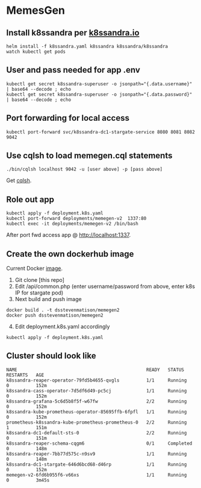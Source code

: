# MemesGen

## Install k8ssandra per [k8ssandra.io](https://k8ssandra.io/)

```
helm install -f k8ssandra.yaml k8ssandra k8ssandra/k8ssandra
watch kubectl get pods
```

## User and pass needed for app .env

```
kubectl get secret k8ssandra-superuser -o jsonpath="{.data.username}" | base64 --decode ; echo
kubectl get secret k8ssandra-superuser -o jsonpath="{.data.password}" | base64 --decode ; echo
```

## Port forwarding for local access

```
kubectl port-forward svc/k8ssandra-dc1-stargate-service 8080 8081 8082 9042
```

## Use cqlsh to load memegen.cql statements

```
./bin/cqlsh localhost 9042 -u [user above] -p [pass above]
```
Get [cqlsh](https://downloads.datastax.com/#cqlsh).

## Role out app 

```
kubectl apply -f deployment.k8s.yaml
kubectl port-forward deployments/memegen-v2  1337:80
kubectl exec -it deployments/memegen-v2 /bin/bash
```
After port fwd access app @ [http://localhost:1337](http://localhost:1337).

## Create the own dockerhub image

Current Docker [image](https://hub.docker.com/repository/docker/dsstevenmatison/memegen2). 

1. Git clone [this repo]
2. Edit /api/common.php (enter username/password from above, enter k8s IP for stargate pod)
3. Next build and push image
```
docker build . -t dsstevenmatison/memegen2
docker push dsstevenmatison/memegen2
```
4. Edit deployment.k8s.yaml accordingly
```
kubectl apply -f deployment.k8s.yaml
```

## Cluster should look like

```
NAME                                                READY   STATUS      RESTARTS   AGE
k8ssandra-reaper-operator-79fd5b4655-qvgls          1/1     Running     0          152m
k8ssandra-cass-operator-7d5df6d49-pc5cj             1/1     Running     0          152m
k8ssandra-grafana-5c6d5b8f5f-w67fw                  2/2     Running     0          152m
k8ssandra-kube-prometheus-operator-85695ffb-6fpfl   1/1     Running     0          152m
prometheus-k8ssandra-kube-prometheus-prometheus-0   2/2     Running     1          151m
k8ssandra-dc1-default-sts-0                         2/2     Running     0          151m
k8ssandra-reaper-schema-cqgm6                       0/1     Completed   0          148m
k8ssandra-reaper-7bb77d575c-n9sv9                   1/1     Running     0          148m
k8ssandra-dc1-stargate-646d6bcd68-d46rp             1/1     Running     0          152m
memegen-v2-6fd6b955f6-v66xs                         1/1     Running     0          3m45s
```